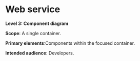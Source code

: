# Web service

**Level 3: Component diagram**


**Scope**: A single container.

**Primary elements**:Components within the focused container.

**Intended audience**: Developers.
